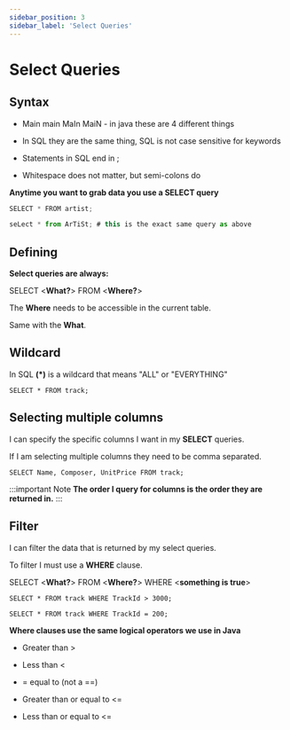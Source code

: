 ```yaml
---
sidebar_position: 3
sidebar_label: 'Select Queries'
---
```


# Select Queries

## Syntax

- Main main MaIn MaiN - in java these are 4 different things

- In SQL they are the same thing, SQL is not case sensitive for keywords

- Statements in SQL end in ;

- Whitespace does not matter, but semi-colons do

**Anytime you want to grab data you use a SELECT query**

```jsx title="Examples:"
SELECT * FROM artist;

seLect * from ArTiSt; # this is the exact same query as above
```

## Defining

**Select queries are always:**

SELECT <**What?**> FROM <**Where?**>

The **Where** needs to be accessible in the current table.

Same with the **What**.

## Wildcard

In SQL **(*)** is a wildcard that means "ALL" or "EVERYTHING"

```
SELECT * FROM track;
```

## Selecting multiple columns

I can specify the specific columns I want in my **SELECT** queries.

If I am selecting multiple columns they need to be comma separated.

```
SELECT Name, Composer, UnitPrice FROM track;
```

:::important Note
**The order I query for columns is the order they are returned in.**
:::

## Filter

I can filter the data that is returned by my select queries.

To filter I must use a **WHERE** clause.

SELECT <**What?**> FROM <**Where?**> WHERE <**something is true**>

```
SELECT * FROM track WHERE TrackId > 3000;

SELECT * FROM track WHERE TrackId = 200;
```

**Where clauses use the same logical operators we use in Java**

- Greater than >

- Less than <

- = equal to (not a ==)

- Greater than or equal to <=

- Less than or equal to <= 


